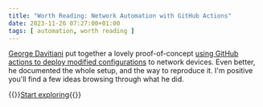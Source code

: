 ```yaml
---
title: "Worth Reading: Network Automation with GitHub Actions"
date: 2023-11-26 07:27:00+01:00
tags: [ automation, worth reading ]
---
```

[George Davitiani](https://www.linkedin.com/in/davitiani/) put together a lovely proof-of-concept [using GitHub actions to deploy modified configurations](https://github.com/gdmoney/network-automation-github-actions) to network devices. Even better, he documented the whole setup, and the way to reproduce it. I'm positive you'll find a few ideas browsing through what he did.

{{<jump>}}[Start exploring](https://github.com/gdmoney/network-automation-github-actions){{</jump>}}
